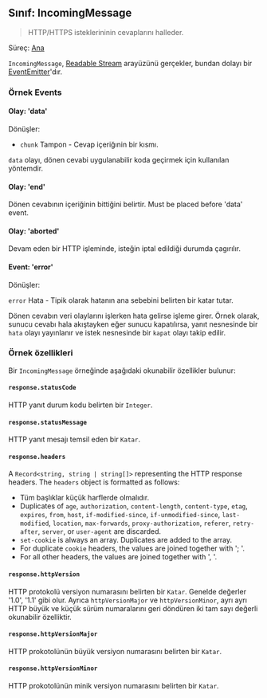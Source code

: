 ## Sınıf: IncomingMessage

> HTTP/HTTPS isteklerininin cevaplarını halleder.

Süreç: [Ana](../glossary.md#main-process)

`IncomingMessage`, [Readable Stream](https://nodejs.org/api/stream.html#stream_readable_streams) arayüzünü gerçekler, bundan dolayı bir [EventEmitter][event-emitter]'dır.

### Örnek Events

#### Olay: 'data'

Dönüşler:

* `chunk` Tampon - Cevap içeriğınin bir kısmı.

`data` olayı, dönen cevabi uygulanabilir koda geçirmek için kullanılan yöntemdir.

#### Olay: 'end'

Dönen cevabının içeriğinin bittiğini belirtir. Must be placed before 'data' event.

#### Olay: 'aborted'

Devam eden bir HTTP işleminde, isteğin iptal edildiği durumda çagırılır.

#### Event: 'error'

Dönüşler:

`error` Hata - Tipik olarak hatanın ana sebebini belirten bir katar tutar.

Dönen cevabın veri olaylarını işlerken hata gelirse işleme girer. Örnek olarak, sunucu cevabı hala akıştayken eğer sunucu kapatılırsa, yanıt nesnesinde bir `hata` olayı yayınlanır ve istek nesnesinde bir `kapat` olayı takip edilir.

### Örnek özellikleri

Bir `IncomingMessage` örneğinde aşağıdaki okunabilir özellikler bulunur:

#### `response.statusCode`

HTTP yanıt durum kodu belirten bir `Integer`.

#### `response.statusMessage`

HTTP yanıt mesajı temsil eden bir `Katar`.

#### `response.headers`

A `Record<string, string | string[]>` representing the HTTP response headers. The `headers` object is formatted as follows:

* Tüm başlıklar küçük harflerde olmalıdır.
* Duplicates of `age`, `authorization`, `content-length`, `content-type`, `etag`, `expires`, `from`, `host`, `if-modified-since`, `if-unmodified-since`, `last-modified`, `location`, `max-forwards`, `proxy-authorization`, `referer`, `retry-after`, `server`, or `user-agent` are discarded.
* `set-cookie` is always an array. Duplicates are added to the array.
* For duplicate `cookie` headers, the values are joined together with '; '.
* For all other headers, the values are joined together with ', '.

#### `response.httpVersion`

HTTP protokolü versiyon numarasını belirten bir `Katar`. Genelde değerler '1.0', '1.1' gibi olur. Ayrıca `httpVersionMajor` ve `httpVersionMinor`, ayrı ayrı HTTP büyük ve küçük sürüm numaralarını geri döndüren iki tam sayı değerli okunabilir özelliktir.

#### `response.httpVersionMajor`

HTTP prokotolünün büyük versiyon numarasını belirten bir `Katar`.

#### `response.httpVersionMinor`

HTTP prokotolünün minik versiyon numarasını belirten bir `Katar`.

[event-emitter]: https://nodejs.org/api/events.html#events_class_eventemitter
